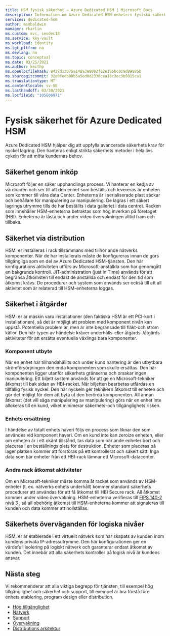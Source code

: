 ```yaml
---
title: HSM fysisk säkerhet – Azure Dedicated HSM | Microsoft Docs
description: Information om Azure Dedicated HSM-enheters fysiska säkerhet i Data Center
services: dedicated-hsm
author: msmbaldwin
manager: rkarlin
ms.custom: mvc, seodec18
ms.service: key-vault
ms.workload: identity
ms.tgt_pltfrm: na
ms.devlang: na
ms.topic: conceptual
ms.date: 03/25/2021
ms.author: keithp
ms.openlocfilehash: 8437d12075a148a3e8062f62e195bc019d89a85b
ms.sourcegitcommit: 32e0fedb80b5a5ed0d2336cea18c3ec3b5015ca1
ms.translationtype: MT
ms.contentlocale: sv-SE
ms.lasthandoff: 03/30/2021
ms.locfileid: "105606971"
---
```

# <a name="azure-dedicated-hsm-physical-security"></a>Fysisk säkerhet för Azure Dedicated HSM

Azure Dedicated HSM hjälper dig att uppfylla avancerade säkerhets krav för nyckel lagring. Den hanteras enligt strikta säkerhets metoder i hela livs cykeln för att möta kundernas behov.

## <a name="security-through-procurement"></a>Säkerhet genom inköp

Microsoft följer en säker upphandlings process. Vi hanterar en kedja av vårdnaden och ser till att den enhet som beställs och levereras är enheten som kommer till våra data Center. Enheterna är i serialiserade plast säckar och behållare för manipulering av manipulering. De lagras i ett säkert lagrings utrymme tills de har beställts i data galleriet i data centret.  Racken som innehåller HSM-enheterna betraktas som hög inverkan på företaget (HBI). Enheterna är låsta och under video övervakningen alltid fram och tillbaka.

## <a name="security-through-deployment"></a>Säkerhet via distribution

HSM: er installeras i rack tillsammans med tillhör ande nätverks komponenter. När de har installerats måste de konfigureras innan de görs tillgängliga som en del av Azure Dedicated HSM-tjänsten. Den här konfigurations aktiviteten utförs av Microsoft-anställda som har genomgått en bakgrunds kontroll. JIT-administration (just in Time) används för att begränsa åtkomsten till endast de anställda och endast för den tid som åtkomst krävs. De procedurer och system som används ser också till att all aktivitet som är relaterad till HSM-enheterna loggas.

## <a name="security-in-operations"></a>Säkerhet i åtgärder

HSM: er är maskin varu installationer (den faktiska HSM är ett PCI-kort i installationen), så det är möjligt att problem med komponent nivån kan uppstå. Potentiella problem är, men är inte begränsade till fläkt-och ström källor. Den här typen av händelse kräver underhålls-eller åtgärds-/åtgärds aktiviteter för att ersätta eventuella växlings bara komponenter.

### <a name="component-replacement"></a>Komponent utbyte

När en enhet har tillhandahållits och under kund hantering är den utbytbara strömförsörjningen den enda komponenten som skulle ersättas. Den här komponenten ligger utanför säkerhets gränserna och orsakar ingen manipulering. Ett biljett system används för att ge en Microsoft-tekniker åtkomst till bak sidan av HBI-racket. När biljetten bearbetas utfärdas en tillfällig fysisk nyckel. Den här nyckeln ger teknikern åtkomst till enheten och gör det möjligt för dem att byta ut den berörda komponenten. All annan åtkomst (det vill säga manipulering av manipulering) görs när en enhet inte allokeras till en kund, vilket minimerar säkerhets-och tillgänglighets risken.  

### <a name="device-replacement"></a>Enhets ersättning

I händelse av totalt enhets haveri följs en process som liknar den som användes vid komponent haveri. Om en kund inte kan zeroize enheten, eller om enheten är i ett okänt tillstånd, tas data som bär ande enheter bort och placeras i en beställnings plats för destruktion. Enheter som placeras på lager platsen kommer att förstöras på ett kontrollerat och säkert sätt. Inga data som bär enheter från ett HBI-rack lämnar ett Microsoft-datacenter.

### <a name="other-rack-access-activities"></a>Andra rack åtkomst aktiviteter

Om en Microsoft-tekniker måste komma åt racket som används av HSM-enheter (t. ex. nätverks enhets underhåll) kommer standard säkerhets procedurer att användas för att få åtkomst till HBI Secure rack. All åtkomst kommer under video övervakning. HSM-enheterna verifieras till [FIPS 140-2 nivå 3](https://nvlpubs.nist.gov/nistpubs/FIPS/NIST.FIPS.140-2.pdf) , så all obehörig åtkomst till HSM-enheterna kommer att signaleras till kunden och data kommer att nollställas.

## <a name="logical-level-security-considerations"></a>Säkerhets överväganden för logiska nivåer

HSM: er är etablerade i ett virtuellt nätverk som har skapats av kunden inom kundens privata IP-adressutrymme.  Den här konfigurationen ger en värdefull isolering på logiskt nätverk och garanterar endast åtkomst av kunden. Det innebär att alla säkerhets kontroller på logisk nivå är kundens ansvar.

## <a name="next-steps"></a>Nästa steg

Vi rekommenderar att alla viktiga begrepp för tjänsten, till exempel hög tillgänglighet och säkerhet och support, till exempel är bra förstå före enhets etablering, program design eller distribution.

* [Hög tillgänglighet](high-availability.md)
* [Nätverk](networking.md)
* [Support](supportability.md)
* [Övervakning](monitoring.md)
* [Distributions arkitektur](deployment-architecture.md)
